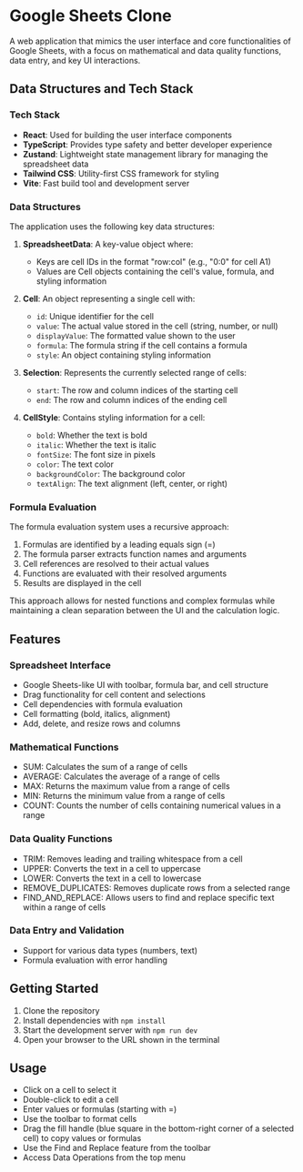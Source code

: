 # Google Sheets Clone

A web application that mimics the user interface and core functionalities of Google Sheets, with a focus on mathematical and data quality functions, data entry, and key UI interactions.

## Data Structures and Tech Stack

### Tech Stack

- **React**: Used for building the user interface components
- **TypeScript**: Provides type safety and better developer experience
- **Zustand**: Lightweight state management library for managing the spreadsheet data
- **Tailwind CSS**: Utility-first CSS framework for styling
- **Vite**: Fast build tool and development server

### Data Structures

The application uses the following key data structures:

1. **SpreadsheetData**: A key-value object where:
   - Keys are cell IDs in the format "row:col" (e.g., "0:0" for cell A1)
   - Values are Cell objects containing the cell's value, formula, and styling information

2. **Cell**: An object representing a single cell with:
   - `id`: Unique identifier for the cell
   - `value`: The actual value stored in the cell (string, number, or null)
   - `displayValue`: The formatted value shown to the user
   - `formula`: The formula string if the cell contains a formula
   - `style`: An object containing styling information

3. **Selection**: Represents the currently selected range of cells:
   - `start`: The row and column indices of the starting cell
   - `end`: The row and column indices of the ending cell

4. **CellStyle**: Contains styling information for a cell:
   - `bold`: Whether the text is bold
   - `italic`: Whether the text is italic
   - `fontSize`: The font size in pixels
   - `color`: The text color
   - `backgroundColor`: The background color
   - `textAlign`: The text alignment (left, center, or right)

### Formula Evaluation

The formula evaluation system uses a recursive approach:

1. Formulas are identified by a leading equals sign (=)
2. The formula parser extracts function names and arguments
3. Cell references are resolved to their actual values
4. Functions are evaluated with their resolved arguments
5. Results are displayed in the cell

This approach allows for nested functions and complex formulas while maintaining a clean separation between the UI and the calculation logic.

## Features

### Spreadsheet Interface
- Google Sheets-like UI with toolbar, formula bar, and cell structure
- Drag functionality for cell content and selections
- Cell dependencies with formula evaluation
- Cell formatting (bold, italics, alignment)
- Add, delete, and resize rows and columns

### Mathematical Functions
- SUM: Calculates the sum of a range of cells
- AVERAGE: Calculates the average of a range of cells
- MAX: Returns the maximum value from a range of cells
- MIN: Returns the minimum value from a range of cells
- COUNT: Counts the number of cells containing numerical values in a range

### Data Quality Functions
- TRIM: Removes leading and trailing whitespace from a cell
- UPPER: Converts the text in a cell to uppercase
- LOWER: Converts the text in a cell to lowercase
- REMOVE_DUPLICATES: Removes duplicate rows from a selected range
- FIND_AND_REPLACE: Allows users to find and replace specific text within a range of cells

### Data Entry and Validation
- Support for various data types (numbers, text)
- Formula evaluation with error handling

## Getting Started

1. Clone the repository
2. Install dependencies with `npm install`
3. Start the development server with `npm run dev`
4. Open your browser to the URL shown in the terminal

## Usage

- Click on a cell to select it
- Double-click to edit a cell
- Enter values or formulas (starting with =)
- Use the toolbar to format cells
- Drag the fill handle (blue square in the bottom-right corner of a selected cell) to copy values or formulas
- Use the Find and Replace feature from the toolbar
- Access Data Operations from the top menu
